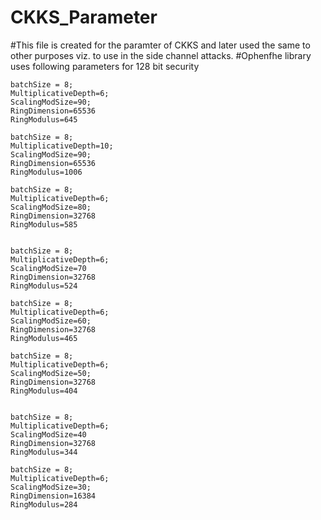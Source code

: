 # CKKS_Parameter
#This file is created for the paramter of CKKS and later used the same to other purposes viz. to use in the side channel attacks.
#Ophenfhe library uses following parameters for 128 bit security 

    batchSize = 8;
    MultiplicativeDepth=6;
    ScalingModSize=90;
    RingDimension=65536
    RingModulus=645

    batchSize = 8;
    MultiplicativeDepth=10;
    ScalingModSize=90;
    RingDimension=65536
    RingModulus=1006
    
    batchSize = 8;
    MultiplicativeDepth=6;
    ScalingModSize=80;
    RingDimension=32768
    RingModulus=585
    
    
    batchSize = 8;
    MultiplicativeDepth=6;
    ScalingModSize=70
    RingDimension=32768
    RingModulus=524
    
    batchSize = 8;
    MultiplicativeDepth=6;
    ScalingModSize=60;
    RingDimension=32768
    RingModulus=465
    
    batchSize = 8;
    MultiplicativeDepth=6;
    ScalingModSize=50;
    RingDimension=32768
    RingModulus=404
    
    
    batchSize = 8;
    MultiplicativeDepth=6;
    ScalingModSize=40
    RingDimension=32768
    RingModulus=344
    
    batchSize = 8;
    MultiplicativeDepth=6;
    ScalingModSize=30;
    RingDimension=16384
    RingModulus=284
    
